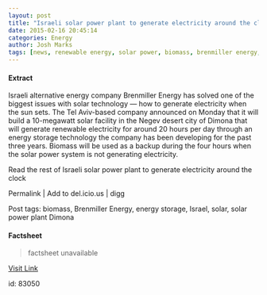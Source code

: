 ```yaml
---
layout: post
title: "Israeli solar power plant to generate electricity around the clock"
date: 2015-02-16 20:45:14
categories: Energy
author: Josh Marks
tags: [news, renewable energy, solar power, biomass, brenmiller energy, energy storage, israel, solar, solar power plant dimona]
---
```



#### Extract
>
Israeli alternative energy company Brenmiller Energy has solved one of the biggest issues with solar technology &#8212; how to generate electricity when the sun sets. The Tel Aviv-based company announced on Monday that it will build a 10-megawatt solar facility in the Negev desert city of Dimona that will generate renewable electricity for around 20 hours per day through an energy storage technology the company has been developing for the past three years. Biomass will be used as a backup during the four hours when the solar power system is not generating electricity.




Read the rest of Israeli solar power plant to generate electricity around the clock


Permalink |
Add to
del.icio.us | 
digg

Post tags: biomass, Brenmiller Energy, energy storage, Israel, solar, solar power plant Dimona

#### Factsheet
>factsheet unavailable

[Visit Link](http://inhabitat.com/israeli-solar-power-plant-to-generate-electricity-around-the-clock/)

id:   83050
